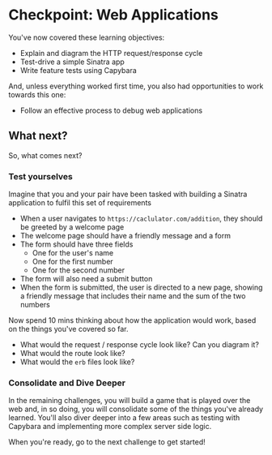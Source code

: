# Checkpoint: Web Applications

You've now covered these learning objectives:

* Explain and diagram the HTTP request/response cycle
* Test-drive a simple Sinatra app
* Write feature tests using Capybara

And, unless everything worked first time, you also had opportunities to work towards this one:

* Follow an effective process to debug web applications

## What next?

So, what comes next?

### Test yourselves

Imagine that you and your pair have been tasked with building a Sinatra application to fulfil this set of requirements

- When a user navigates to `https://caclulator.com/addition`, they should be greeted by a welcome page
- The welcome page should have a friendly message and a form
- The form should have three fields
  - One for the user's name
  - One for the first number
  - One for the second number
- The form will also need a submit button
- When the form is submitted, the user is directed to a new page, showing a friendly message that includes their name and the sum of the two numbers

Now spend 10 mins thinking about how the application would work, based on the things you've covered so far.

- What would the request / response cycle look like?  Can you diagram it?
- What would the route look like?
- What would the `erb` files look like?

### Consolidate and Dive Deeper

In the remaining challenges, you will build a game that is played over the web and, in so doing, you will consolidate some of the things you've already learned. You'll also diver deeper into a few areas such as testing with Capybara and implementing more complex server side logic.

When you're ready, go to the next challenge to get started!